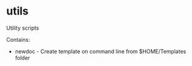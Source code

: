 # utils

Utility scripts

Contains:
- newdoc - Create template on command line from $HOME/Templates folder
